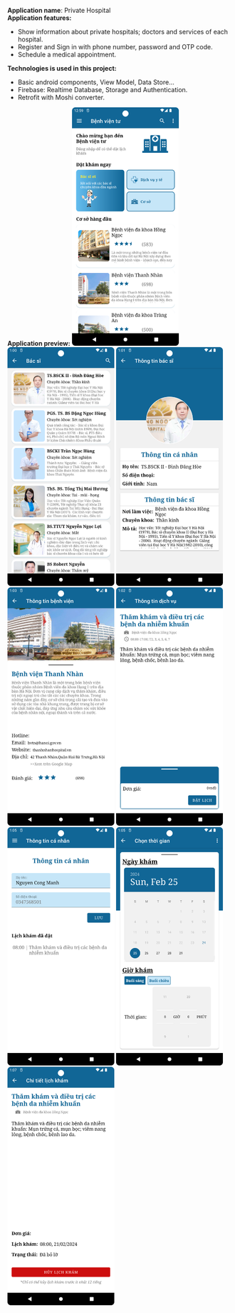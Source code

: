 <b>Application name</b>: Private Hospital
<br><b>Application features:</b> 
<ul>
  <li>Show information about private hospitals; doctors and services of each hospital.</li>
  <li>Register and Sign in with phone number, password and OTP code.</li>
  <li>Schedule a medical appointment.</li>
</ul>
<b>Technologies is used in this project:</b>
<ul>
  <li>Basic android components, View Model, Data Store...</li>
  <li>Firebase: Realtime Database, Storage and Authentication.</li>
  <li>Retrofit with Moshi converter.</li>
</ul>
<b>Application preview:</b>
<img src="/preview/home_screen.png" width="240"/>
<img src="/preview/list_doctors_screen.png" width="240"/>
<img src="/preview/detail_doctor_screen.png" width="240"/>
<img src="/preview/detail_hospital_screen.png" width="240"/>
<img src="/preview/detail_service_screen.png" width="240"/>
<img src="/preview/personal_info_screen.png" width="240"/>
<img src="/preview/appoinment_screen.png" width="240"/>
<img src="/preview/detail_appointment_screen.png" width="240"/>
